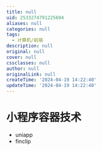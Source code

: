 ```yaml
---
title: null
uid: 2533274791225694
aliases: null
categories: null
tags:
  - 计算机/前端
description: null
original: null
cover: null
cssclasses: null
author: null
originalLink: null
createTime: '2024-04-19 14:22:40'
updateTime: '2024-04-19 14:22:40'
---
```


# 小程序容器技术

- uniapp
- finclip
